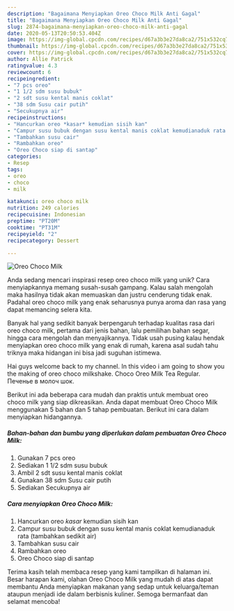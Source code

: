 ```yaml
---
description: "Bagaimana Menyiapkan Oreo Choco Milk Anti Gagal"
title: "Bagaimana Menyiapkan Oreo Choco Milk Anti Gagal"
slug: 2874-bagaimana-menyiapkan-oreo-choco-milk-anti-gagal
date: 2020-05-13T20:50:53.404Z
image: https://img-global.cpcdn.com/recipes/d67a3b3e27da8ca2/751x532cq70/oreo-choco-milk-foto-resep-utama.jpg
thumbnail: https://img-global.cpcdn.com/recipes/d67a3b3e27da8ca2/751x532cq70/oreo-choco-milk-foto-resep-utama.jpg
cover: https://img-global.cpcdn.com/recipes/d67a3b3e27da8ca2/751x532cq70/oreo-choco-milk-foto-resep-utama.jpg
author: Allie Patrick
ratingvalue: 4.3
reviewcount: 6
recipeingredient:
- "7 pcs oreo"
- "1 1/2 sdm susu bubuk"
- "2 sdt susu kental manis coklat"
- "38 sdm Susu cair putih"
- "Secukupnya air"
recipeinstructions:
- "Hancurkan oreo *kasar* kemudian sisih kan"
- "Campur susu bubuk dengan susu kental manis coklat kemudianaduk rata (tambahkan sedikit air)"
- "Tambahkan susu cair"
- "Rambahkan oreo"
- "Oreo Choco siap di santap"
categories:
- Resep
tags:
- oreo
- choco
- milk

katakunci: oreo choco milk 
nutrition: 249 calories
recipecuisine: Indonesian
preptime: "PT20M"
cooktime: "PT31M"
recipeyield: "2"
recipecategory: Dessert

---
```



![Oreo Choco Milk](https://img-global.cpcdn.com/recipes/d67a3b3e27da8ca2/751x532cq70/oreo-choco-milk-foto-resep-utama.jpg)

Anda sedang mencari inspirasi resep oreo choco milk yang unik? Cara menyiapkannya memang susah-susah gampang. Kalau salah mengolah maka hasilnya tidak akan memuaskan dan justru cenderung tidak enak. Padahal oreo choco milk yang enak seharusnya punya aroma dan rasa yang dapat memancing selera kita.

Banyak hal yang sedikit banyak berpengaruh terhadap kualitas rasa dari oreo choco milk, pertama dari jenis bahan, lalu pemilihan bahan segar, hingga cara mengolah dan menyajikannya. Tidak usah pusing kalau hendak menyiapkan oreo choco milk yang enak di rumah, karena asal sudah tahu triknya maka hidangan ini bisa jadi suguhan istimewa.

Hai guys welcome back to my channel. In this video i am going to show you the making of oreo choco milkshake. Choco Oreo Milk Tea Regular. Печенье в молоч шок.


Berikut ini ada beberapa cara mudah dan praktis untuk membuat oreo choco milk yang siap dikreasikan. Anda dapat membuat Oreo Choco Milk menggunakan 5 bahan dan 5 tahap pembuatan. Berikut ini cara dalam menyiapkan hidangannya.

<!--inarticleads1-->

##### Bahan-bahan dan bumbu yang diperlukan dalam pembuatan Oreo Choco Milk:

1. Gunakan 7 pcs oreo
1. Sediakan 1 1/2 sdm susu bubuk
1. Ambil 2 sdt susu kental manis coklat
1. Gunakan 38 sdm Susu cair putih
1. Sediakan Secukupnya air




<!--inarticleads2-->

##### Cara menyiapkan Oreo Choco Milk:

1. Hancurkan oreo *kasar* kemudian sisih kan
1. Campur susu bubuk dengan susu kental manis coklat kemudianaduk rata (tambahkan sedikit air)
1. Tambahkan susu cair
1. Rambahkan oreo
1. Oreo Choco siap di santap




Terima kasih telah membaca resep yang kami tampilkan di halaman ini. Besar harapan kami, olahan Oreo Choco Milk yang mudah di atas dapat membantu Anda menyiapkan makanan yang sedap untuk keluarga/teman ataupun menjadi ide dalam berbisnis kuliner. Semoga bermanfaat dan selamat mencoba!
